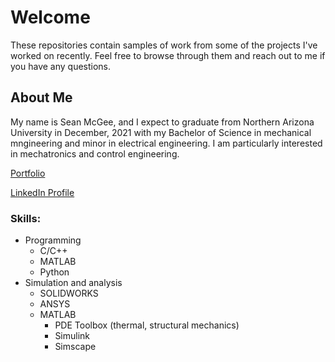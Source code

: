 # Welcome
These repositories contain samples of work from some of the projects I've worked on recently. Feel free to browse through them and reach out to me if you have any questions.

## About Me
My name is Sean McGee, and I expect to graduate from Northern Arizona University in December, 2021 with my Bachelor of Science in mechanical mngineering and minor in electrical engineering. I am particularly interested in mechatronics and control engineering.

[Portfolio](smcgee8894.github.io/)

[LinkedIn Profile](https://www.linkedin.com/in/sean-mcgee-55b00026/)

### Skills:
- Programming
  - C/C++
  - MATLAB
  - Python
- Simulation and analysis
  - SOLIDWORKS
  - ANSYS
  - MATLAB
    - PDE Toolbox (thermal, structural mechanics)
    - Simulink
    - Simscape


